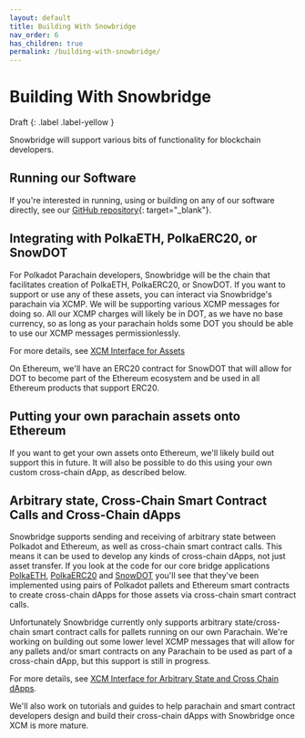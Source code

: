 ```yaml
---
layout: default
title: Building With Snowbridge
nav_order: 6
has_children: true
permalink: /building-with-snowbridge/
---
```

# Building With Snowbridge

Draft
{: .label .label-yellow }

Snowbridge will support various bits of functionality for blockchain developers.

## Running our Software

If you're interested in running, using or building on any of our software directly, see our [GitHub repository](https://github.com/Snowfork/polkadot-ethereum){: target="_blank"}.

## Integrating with PolkaETH, PolkaERC20, or SnowDOT

For Polkadot Parachain developers, Snowbridge will be the chain that facilitates creation of PolkaETH, PolkaERC20, or SnowDOT. If you want to support or use any of these assets, you can interact via Snowbridge's parachain via XCMP. We will be supporting various XCMP messages for doing so. All our XCMP charges will likely be in DOT, as we have no base currency, so as long as your parachain holds some DOT you should be able to use our XCMP messages permissionlessly.

For more details, see [XCM Interface for Assets](./xcm-for-assets)

On Ethereum, we'll have an ERC20 contract for SnowDOT that will allow for DOT to become part of the Ethereum ecosystem and be used in all Ethereum products that support ERC20.

## Putting your own parachain assets onto Ethereum

If you want to get your own assets onto Ethereum, we'll likely build out support this in future. It will also be possible to do this using your own custom cross-chain dApp, as described below.

## Arbitrary state, Cross-Chain Smart Contract Calls and Cross-Chain dApps

Snowbridge supports sending and receiving of arbitrary state between Polkadot and Ethereum, as well as cross-chain smart contract calls. This means it can be used to develop any kinds of cross-chain dApps, not just asset transfer. If you look at the code for our core bridge applications [PolkaETH](../core-applications/polkaeth), [PolkaERC20](../core-applications/polkaerc20) and [SnowDOT](../core-applications/snowdot) you'll see that they've been implemented using pairs of Polkadot pallets and Ethereum smart contracts to create cross-chain dApps for those assets via cross-chain smart contract calls.

Unfortunately Snowbridge currently only supports arbitrary state/cross-chain smart contract calls for pallets running on our own Parachain. We're working on building out some lower level XCMP messages that will allow for any pallets and/or smart contracts on any Parachain to be used as part of a cross-chain dApp, but this support is still in progress.

For more details, see [XCM Interface for Arbitrary State and Cross Chain dApps](./xcm-for-state).

We'll also work on tutorials and guides to help parachain and smart contract developers design and build their cross-chain dApps with Snowbridge once XCM is more mature.
